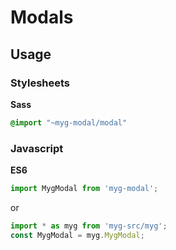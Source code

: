 # Modals

## Usage

### Stylesheets

**Sass**

```sass
@import "~myg-modal/modal"
```

### Javascript

**ES6**

```js
import MygModal from 'myg-modal';
```

or

```js
import * as myg from 'myg-src/myg';
const MygModal = myg.MygModal;
```
